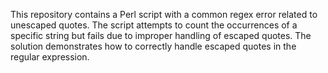 This repository contains a Perl script with a common regex error related to unescaped quotes. The script attempts to count the occurrences of a specific string but fails due to improper handling of escaped quotes.  The solution demonstrates how to correctly handle escaped quotes in the regular expression.